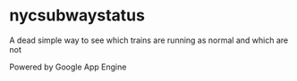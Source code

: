 nycsubwaystatus
===============

A dead simple way to see which trains are running as normal and which are not

Powered by Google App Engine
